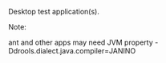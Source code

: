 Desktop test application(s).

Note:

ant and other apps may need JVM property 
	-Ddrools.dialect.java.compiler=JANINO
